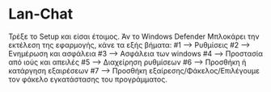 # Lan-Chat
Τρέξε το Setup και είσαι έτοιμος. Άν το Windows Defender Μπλοκάρει την εκτέλεση της εφαρμογής, κάνε τα εξής βήματα:
#1 --> Ρυθμίσεις
#2 --> Ενημέρωση και ασφάλεια
#3 --> Ασφάλεια των windows
#4 --> Προστασία από ιούς και απειλές
#5 --> Διαχείρηση ρυθμίσεων
#6 --> Προσθήκη ή κατάργηση εξαιρέσεων
#7 --> Προσθήκη εξαίρεσης/Φάκελος/Επιλέγουμε τον φάκελο εγκατάστασης του προγράμματος.
